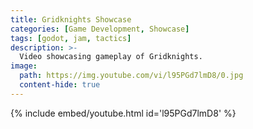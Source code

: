 ```yaml
---
title: Gridknights Showcase
categories: [Game Development, Showcase]
tags: [godot, jam, tactics]
description: >-
  Video showcasing gameplay of Gridknights.
image:
  path: https://img.youtube.com/vi/l95PGd7lmD8/0.jpg
  content-hide: true
---
```

{% include embed/youtube.html id='l95PGd7lmD8' %}
